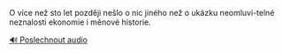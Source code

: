 
O více než sto let později nešlo o nic jiného než o ukázku neomluvi-telné neznalosti ekonomie i měnové historie.

[🔊 Poslechnout audio](/data/7-paragraphs/audio/chapter_102/para_012-O-vce-ne-sto-let-pozdji-nelo-o-nic-jinho-ne.mp3)
